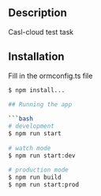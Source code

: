 
## Description

Casl-cloud test task

## Installation

Fill in the ormconfig.ts file

```bash  
$ npm install...

## Running the app  
 
```bash  
# development  
$ npm run start  
  
# watch mode  
$ npm run start:dev  
  
# production mode  
$ npm run build  
$ npm run start:prod  
```  
  
  
